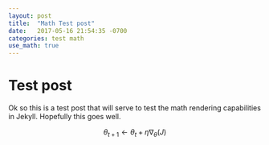 ```yaml
---
layout: post
title:  "Math Test post"
date:   2017-05-16 21:54:35 -0700
categories: test math 
use_math: true
---
```

# Test post

Ok so this is a test post that will serve to test the math rendering capabilities in Jekyll.
Hopefully this goes well.

$$
\theta_{t+1} \leftarrow \theta_{t} + \eta \nabla_\theta (J)
$$
